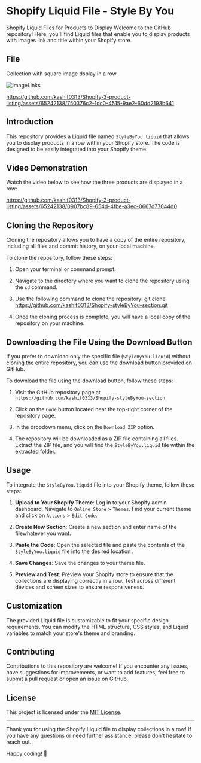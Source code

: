 # Shopify Liquid File - Style By You

Shopify Liquid Files for Products to Display
Welcome to the GitHub repository! Here, you'll find Liquid files that enable you to display products with images link and title within your Shopify store. 

## File 
Collection with square image dsplay in a row


![ImageLinks](https://github.com/kashif0313/Shopify-3-product-listing/assets/65242138/f1473aa4-8dc9-4ff5-81b7-2177dfbf8974)

https://github.com/kashif0313/Shopify-3-product-listing/assets/65242138/750376c2-1dc0-4515-9ae2-60dd2193b641


## Introduction

This repository provides a Liquid file named `StyleByYou.liquid` that allows you to display products in a row within your Shopify store. The code is designed to be easily integrated into your Shopify theme.

## Video Demonstration

Watch the video below to see how the three products are displayed in a row:

https://github.com/kashif0313/Shopify-3-product-listing/assets/65242138/0907bc89-654d-4fbe-a3ec-0667d77044d0



## Cloning the Repository

Cloning the repository allows you to have a copy of the entire repository, including all files and commit history, on your local machine.

To clone the repository, follow these steps:

1. Open your terminal or command prompt.

2. Navigate to the directory where you want to clone the repository using the `cd` command.

3. Use the following command to clone the repository:
git clone https://github.com/kashif0313/Shopify-styleByYou-section.git

4. Once the cloning process is complete, you will have a local copy of the repository on your machine.

## Downloading the File Using the Download Button

If you prefer to download only the specific file (`StyleByYou.liquid`) without cloning the entire repository, you can use the download button provided on GitHub.

To download the file using the download button, follow these steps:

1. Visit the GitHub repository page at `https://github.com/kashif0313/Shopify-styleByYou-section`

2. Click on the `Code` button located near the top-right corner of the repository page.


3. In the dropdown menu, click on the `Download ZIP` option.

4. The repository will be downloaded as a ZIP file containing all files. Extract the ZIP file, and you will find the `StyleByYou.liquid` file within the extracted folder.

## Usage

To integrate the `StyleByYou.liquid` file into your Shopify theme, follow these steps:

1. **Upload to Your Shopify Theme**: Log in to your Shopify admin dashboard. Navigate to `Online Store` > `Themes`. Find your current theme and click on `Actions` > `Edit Code`.

2. **Create New Section**: Create a new section and enter name of the filewhatever you want.

3. **Paste the Code**: Open the selected file and paste the contents of the `StyleByYou.liquid` file into the desired location .

4. **Save Changes**: Save the changes to your theme file.

5. **Preview and Test**: Preview your Shopify store to ensure that the collections are displaying correctly in a row. Test across different devices and screen sizes to ensure responsiveness.

## Customization

The provided Liquid file is customizable to fit your specific design requirements. You can modify the HTML structure, CSS styles, and Liquid variables to match your store's theme and branding.

## Contributing

Contributions to this repository are welcome! If you encounter any issues, have suggestions for improvements, or want to add features, feel free to submit a pull request or open an issue on GitHub.

## License

This project is licensed under the [MIT License](LICENSE).

---

Thank you for using the Shopify Liquid file to display collections in a row! If you have any questions or need further assistance, please don't hesitate to reach out.

Happy coding! 🚀
